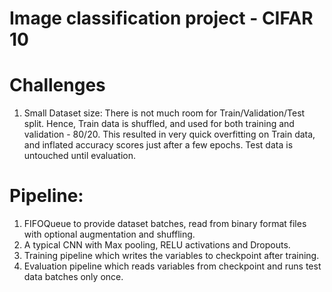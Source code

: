 # Image classification project - CIFAR 10

# Challenges
1. Small Dataset size: There is not much room for Train/Validation/Test split. Hence, Train data is shuffled, and used for both training and validation - 80/20. This resulted in very quick overfitting on Train data, and inflated accuracy scores just after a few epochs. Test data is untouched until evaluation.

# Pipeline:
1. FIFOQueue to provide dataset batches, read from binary format files with optional augmentation and shuffling.
2. A typical CNN with Max pooling, RELU activations and Dropouts.
3. Training pipeline which writes the variables to checkpoint after training.
4. Evaluation pipeline which reads variables from checkpoint and runs test data batches only once.
